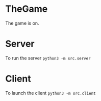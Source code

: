 # TheGame
The game is on.

# Server
To run the server
```python3 -m src.server```
# Client
To launch the client ```python3 -m src.client```
